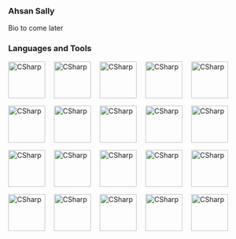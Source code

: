 ### Ahsan Sally

Bio to come later

### Languages and Tools

<img align="left" alt="CSharp" style="padding-right:15px;padding-bottom:15px;width:75px" src="https://cdn.jsdelivr.net/gh/devicons/devicon/icons/csharp/csharp-original.svg" />
<img align="left" alt="CSharp" style="padding-right:15px;padding-bottom:15px;width:75px" src="https://cdn.jsdelivr.net/gh/devicons/devicon/icons/dotnetcore/dotnetcore-original.svg"  />
<img align="left" alt="CSharp" style="padding-right:15px;padding-bottom:15px;width:75px" src="https://cdn.jsdelivr.net/gh/devicons/devicon/icons/dot-net/dot-net-original-wordmark.svg"  />
<img align="left" alt="CSharp" style="padding-right:15px;padding-bottom:15px;width:75px" src="https://cdn.jsdelivr.net/gh/devicons/devicon/icons/react/react-original-wordmark.svg" />
<img align="left" alt="CSharp" style="padding-right:15px;padding-bottom:15px;width:75px" src="https://cdn.jsdelivr.net/gh/devicons/devicon/icons/html5/html5-original-wordmark.svg" />
<img align="left" alt="CSharp" style="padding-right:15px;padding-bottom:15px;width:75px" src="https://cdn.jsdelivr.net/gh/devicons/devicon/icons/microsoftsqlserver/microsoftsqlserver-plain-wordmark.svg"  />
<img align="left" alt="CSharp" style="padding-right:15px;padding-bottom:15px;width:75px" src="https://cdn.jsdelivr.net/gh/devicons/devicon/icons/javascript/javascript-original.svg" />
<img align="left" alt="CSharp" style="padding-right:15px;padding-bottom:15px;width:75px" src="https://cdn.jsdelivr.net/gh/devicons/devicon/icons/amazonwebservices/amazonwebservices-original-wordmark.svg"  />
<img align="left" alt="CSharp" style="padding-right:15px;padding-bottom:15px;width:75px" src="https://cdn.jsdelivr.net/gh/devicons/devicon/icons/git/git-original-wordmark.svg"  />
<img align="left" alt="CSharp" style="padding-right:15px;padding-bottom:15px;width:75px" src="https://cdn.jsdelivr.net/gh/devicons/devicon/icons/docker/docker-original-wordmark.svg"  />
<img align="left" alt="CSharp" style="padding-right:15px;padding-bottom:15px;width:75px" src="https://cdn.jsdelivr.net/gh/devicons/devicon/icons/linux/linux-original.svg"  />
<img align="left" alt="CSharp" style="padding-right:15px;padding-bottom:15px;width:75px" src="https://cdn.jsdelivr.net/gh/devicons/devicon/icons/mysql/mysql-original-wordmark.svg"  />
<img align="left" alt="CSharp" style="padding-right:15px;padding-bottom:15px;width:75px" src="https://cdn.jsdelivr.net/gh/devicons/devicon/icons/azure/azure-original-wordmark.svg"  />
<img align="left" alt="CSharp" style="padding-right:15px;padding-bottom:15px;width:75px" src="https://cdn.jsdelivr.net/gh/devicons/devicon/icons/visualstudio/visualstudio-plain.svg"  />
<img align="left" alt="CSharp" style="padding-right:15px;padding-bottom:15px;width:75px" src="https://cdn.jsdelivr.net/gh/devicons/devicon/icons/vscode/vscode-original.svg"  />
<img align="left" alt="CSharp" style="padding-right:15px;padding-bottom:15px;width:75px" src="https://cdn.jsdelivr.net/gh/devicons/devicon/icons/css3/css3-original-wordmark.svg"  />
<img align="left" alt="CSharp" style="padding-right:15px;padding-bottom:15px;width:75px" src="https://cdn.jsdelivr.net/gh/devicons/devicon/icons/bootstrap/bootstrap-original-wordmark.svg"  />
<img align="left" alt="CSharp" style="padding-right:15px;padding-bottom:15px;width:75px" src="https://cdn.jsdelivr.net/gh/devicons/devicon/icons/jquery/jquery-original-wordmark.svg"  />
<img align="left" alt="CSharp" style="padding-right:15px;padding-bottom:15px;width:75px" src="https://cdn.jsdelivr.net/gh/devicons/devicon/icons/nodejs/nodejs-original-wordmark.svg"  />
<img align="left" alt="CSharp" style="padding-right:15px;padding-bottom:15px;width:75px" src="https://cdn.jsdelivr.net/gh/devicons/devicon/icons/typescript/typescript-original.svg"  />
